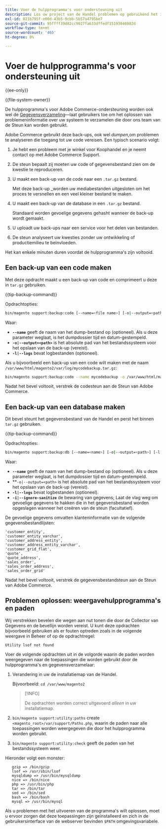 ```yaml
---
title: Voer de hulpprogramma's voor ondersteuning uit
description: Los uw project van de Handel problemen op gebruikend het ingebouwde steunnut.
exl-id: 021b795f-e00d-43b5-9cbb-5b57a4795be7
source-git-commit: 95ffff39d82cc9027fa633dffedf15193040802d
workflow-type: tm+mt
source-wordcount: '465'
ht-degree: 0%

---
```


# Voer de hulpprogramma&#39;s voor ondersteuning uit

{{ee-only}}

{{file-system-owner}}

De hulpprogramma&#39;s voor Adobe Commerce-ondersteuning worden ook wel de [Gegevensverzameling](https://docs.magento.com/user-guide/system/support-data-collector.html)—laat gebruikers toe om het oplossen van problemeninformatie over uw systeem te verzamelen die door ons team van de Steun kan worden gebruikt.

Adobe Commerce gebruikt deze back-ups, ook wel _dumpen_,om problemen te analyseren die toegang tot uw code vereisen. Een typisch scenario volgt:

1. Je hebt een probleem met je winkel voor Koophandel en je neemt contact op met Adobe Commerce Support.
1. De steun bepaalt zij moeten uw code of gegevensbestand zien om de kwestie te reproduceren.
1. U maakt een back-up van de code naar een `.tar.gz` bestand.

   Met deze back-up _worden uw mediabestanden uitgesloten om het proces te versnellen en een veel kleiner bestand te maken.

1. U maakt een back-up van de database in een `.tar.gz` bestand.

   Standaard worden gevoelige gegevens gehasht wanneer de back-up wordt gemaakt.

1. U uploadt uw back-ups naar een service voor het delen van bestanden.
1. De steun analyseert uw kwesties zonder uw ontwikkeling of productiemilieu te beïnvloeden.

Het kan enkele minuten duren voordat de hulpprogramma&#39;s zijn voltooid.

## Een back-up van een code maken

Met deze opdracht maakt u een back-up van code en comprimeert u deze in `tar.gz` gebruiken.

{{tip-backup-command}}

Opdrachtopties:

```bash
bin/magento support:backup:code [--name=<file name>] [-o|--output=<path>] [-l|--logs]
```

Waar:

- **`--name`** geeft de naam van het dump-bestand op (optioneel). Als u deze parameter weglaat, is het dumpdossier tijd en datum-gestempeld.
- **`-o|--output=<path>`** is het absolute pad van het bestandssysteem voor het opslaan van de back-up (vereist).
- **`-l|--logs`** bevat logbestanden (optioneel).

Als u bijvoorbeeld een back-up van een code wilt maken met de naam `/var/www/html/magento2/var/log/mycodebackup.tar.gz`:

```bash
bin/magento support:backup:code --name mycodebackup -o /var/www/html/magento2/var/log
```

Nadat het bevel voltooit, verstrek de codesteun aan de Steun van Adobe Commerce.

## Een back-up van een database maken

Dit bevel steunt het gegevensbestand van de Handel en perst het binnen `tar.gz` gebruiken.

{{tip-backup-command}}

Opdrachtopties:

```bash
bin/magento support:backup:db [--name=<name>] [-o|--output=<path>] [-l|--logs] [-i|--ignore-sanitize]
```

Waar:

- **`--name`** geeft de naam van het dump-bestand op (optioneel). Als u deze parameter weglaat, is het dumpdossier tijd en datum-gestempeld.
- **`-o|--output=<path>` is het absolute pad van het bestandssysteem voor het opslaan van de back-up (vereist).
- **`-l|--logs`** bevat logbestanden (optioneel).
- **`-i|--ignore-sanitize`** de bewaring van gegevens; Laat de vlag weg om gevoelige gegevens te hakken die in het gegevensbestand worden opgeslagen wanneer het creëren van de steun (facultatief).

De gevoelige gegevens omvatten klanteninformatie van de volgende gegevensbestandlijsten:

```terminal
'customer_entity',
'customer_entity_varchar',
'customer_address_entity',
'customer_address_entity_varchar',
'customer_grid_flat',
'quote',
'quote_address',
'sales_order',
'sales_order_address',
'sales_order_grid'
```

Nadat het bevel voltooit, verstrek de gegevensbestandsteun aan de Steun van Adobe Commerce.

## Problemen oplossen: weergavehulpprogramma&#39;s en paden

Wij verstrekken bevelen die wegen aan nut tonen die door de Collector van Gegevens en de bevellijn worden vereist. U kunt deze opdrachten bijvoorbeeld gebruiken als er fouten optreden zoals in de volgende weergave in Beheer of op de opdrachtregel:

```terminal
Utility lsof not found
```

Voer de volgende opdrachten uit in de volgorde waarin de paden worden weergegeven naar de toepassingen die worden gebruikt door de hulpprogramma&#39;s en gegevensverzamelaar:

1. Verandering in uw de installatiemap van de Handel.

   Bijvoorbeeld: `cd /var/www/magento2`

   >[!INFO]
   >
   >De opdrachten worden correct uitgevoerd _alleen_ in uw installatiemap.

1. `bin/magento support:utility:paths` create `<magento_root>/var/support/Paths.php`, waarin de paden naar alle toepassingen worden weergegeven die door het hulpprogramma worden gebruikt.
1. `bin/magento support:utility:check` geeft de paden van het bestandssysteem weer.

Hieronder volgt een monster:

```terminal
   gzip => /bin/gzip
   lsof => /usr/sbin/lsof
   mysqldump => /usr/bin/mysqldump
   nice => /bin/nice
   php => /usr/bin/php
   tar => /bin/tar
   sed => /bin/sed
   bash => /bin/bash
   mysql => /usr/bin/mysql
```

Als u problemen met het uitvoeren van de programma&#39;s wilt oplossen, moet u ervoor zorgen dat deze toepassingen zijn geïnstalleerd en zich in de gebruikersinterface van de webserver bevinden `$PATH` omgevingsvariabele.
